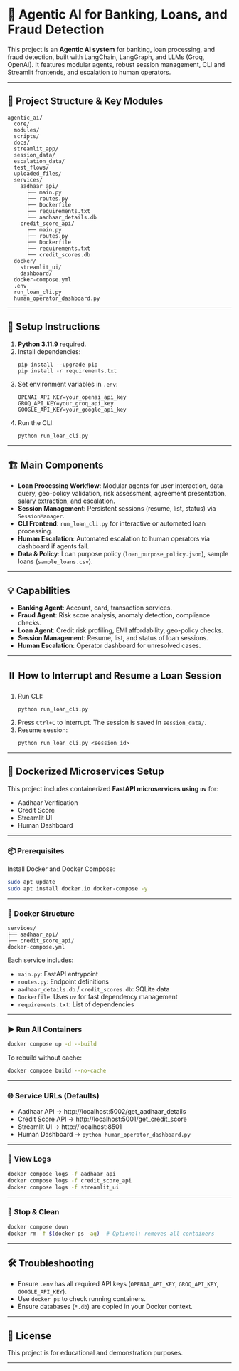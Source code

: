 
# 🧠 Agentic AI for Banking, Loans, and Fraud Detection

This project is an **Agentic AI system** for banking, loan processing, and fraud detection, built with LangChain, LangGraph, and LLMs (Groq, OpenAI). It features modular agents, robust session management, CLI and Streamlit frontends, and escalation to human operators.

---

## 📁 Project Structure & Key Modules

```
agentic_ai/
  core/
  modules/
  scripts/
  docs/
  streamlit_app/
  session_data/
  escalation_data/
  test_flows/
  uploaded_files/
  services/
    aadhaar_api/
      ├── main.py
      ├── routes.py
      ├── Dockerfile
      ├── requirements.txt
      └── aadhaar_details.db
    credit_score_api/
      ├── main.py
      ├── routes.py
      ├── Dockerfile
      ├── requirements.txt
      └── credit_scores.db
  docker/
    streamlit_ui/
    dashboard/
  docker-compose.yml
  .env
  run_loan_cli.py
  human_operator_dashboard.py
```

---

## 🚀 Setup Instructions

1. **Python 3.11.9** required.
2. Install dependencies:
   ```
   pip install --upgrade pip
   pip install -r requirements.txt
   ```
3. Set environment variables in `.env`:
   ```
   OPENAI_API_KEY=your_openai_api_key
   GROQ_API_KEY=your_groq_api_key
   GOOGLE_API_KEY=your_google_api_key
   ```
4. Run the CLI:
   ```
   python run_loan_cli.py
   ```

---

## 🏗️ Main Components

- **Loan Processing Workflow**: Modular agents for user interaction, data query, geo-policy validation, risk assessment, agreement presentation, salary extraction, and escalation.
- **Session Management**: Persistent sessions (resume, list, status) via `SessionManager`.
- **CLI Frontend**: `run_loan_cli.py` for interactive or automated loan processing.
- **Human Escalation**: Automated escalation to human operators via dashboard if agents fail.
- **Data & Policy**: Loan purpose policy (`loan_purpose_policy.json`), sample loans (`sample_loans.csv`).

---

## 💡 Capabilities

- **Banking Agent**: Account, card, transaction services.
- **Fraud Agent**: Risk score analysis, anomaly detection, compliance checks.
- **Loan Agent**: Credit risk profiling, EMI affordability, geo-policy checks.
- **Session Management**: Resume, list, and status of loan sessions.
- **Human Escalation**: Operator dashboard for unresolved cases.

---

## ⏸️ How to Interrupt and Resume a Loan Session

1. Run CLI:
   ```
   python run_loan_cli.py
   ```
2. Press `Ctrl+C` to interrupt. The session is saved in `session_data/`.
3. Resume session:
   ```
   python run_loan_cli.py <session_id>
   ```

---

## 🐳 Dockerized Microservices Setup

This project includes containerized **FastAPI microservices using `uv`** for:
- Aadhaar Verification
- Credit Score
- Streamlit UI
- Human Dashboard

---

### 📦 Prerequisites

Install Docker and Docker Compose:
```bash
sudo apt update
sudo apt install docker.io docker-compose -y
```

---

### 📁 Docker Structure

```
services/
├── aadhaar_api/
├── credit_score_api/
docker-compose.yml
```

Each service includes:
- `main.py`: FastAPI entrypoint
- `routes.py`: Endpoint definitions
- `aadhaar_details.db` / `credit_scores.db`: SQLite data
- `Dockerfile`: Uses `uv` for fast dependency management
- `requirements.txt`: List of dependencies

---

### ▶️ Run All Containers

```bash
docker compose up -d --build
```

To rebuild without cache:
```bash
docker compose build --no-cache
```

---

### 🌐 Service URLs (Defaults)

- Aadhaar API → http://localhost:5002/get_aadhaar_details  
- Credit Score API → http://localhost:5001/get_credit_score  
- Streamlit UI → http://localhost:8501  
- Human Dashboard → `python human_operator_dashboard.py`

---

### 📄 View Logs

```bash
docker compose logs -f aadhaar_api
docker compose logs -f credit_score_api
docker compose logs -f streamlit_ui
```

---

### 🛑 Stop & Clean

```bash
docker compose down
docker rm -f $(docker ps -aq)  # Optional: removes all containers
```

---

## 🛠️ Troubleshooting

- Ensure `.env` has all required API keys (`OPENAI_API_KEY`, `GROQ_API_KEY`, `GOOGLE_API_KEY`).
- Use `docker ps` to check running containers.
- Ensure databases (`*.db`) are copied in your Docker context.

---

## 📃 License

This project is for educational and demonstration purposes.

---
